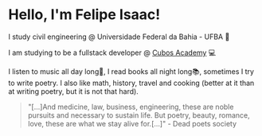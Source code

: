 # Hello, I'm Felipe Isaac!

I study civil engineering @ Universidade Federal da Bahia - UFBA :construction_worker:

I am studying to be a fullstack developer @ [Cubos Academy](https://cubos.io/#academy) :computer:

I listen to music all day long:saxophone:, I read books all night long:books:, sometimes I try to write poetry. I also like math, history, travel and cooking (better at it than at writing poetry, but it is not that hard).

> "[...]And medicine, law, business, engineering, these are noble pursuits and necessary to sustain life. But poetry, beauty, romance, love, these are what we stay alive for.[...]"   - Dead poets society

